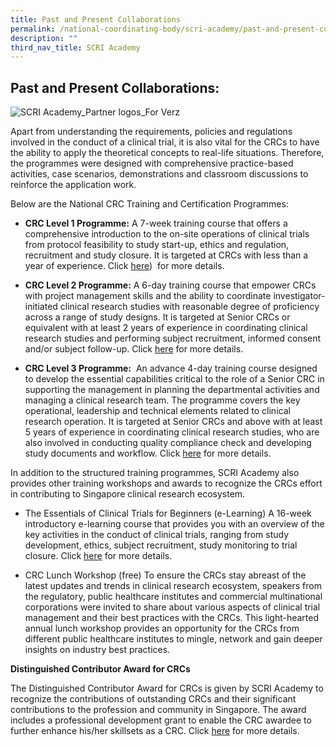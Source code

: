 ```yaml
---
title: Past and Present Collaborations
permalink: /national-coordinating-body/scri-academy/past-and-present-collaborations/
description: ""
third_nav_title: SCRI Academy
---
```

**Past and Present Collaborations:**
------------------------------------

![SCRI Academy_Partner logos_For Verz](https://www.scri.edu.sg/wp-content/uploads/2022/05/SCRI-Academy_Partner-logos_For-Verz.jpg)

Apart from understanding the requirements, policies and regulations involved in the conduct of a clinical trial, it is also vital for the CRCs to have the ability to apply the theoretical concepts to real-life situations. Therefore, the programmes were designed with comprehensive practice-based activities, case scenarios, demonstrations and classroom discussions to reinforce the application work.

Below are the National CRC Training and Certification Programmes:

*   **CRC Level 1 Programme:** A 7-week training course that offers a comprehensive introduction to the on-site operations of clinical trials from protocol feasibility to study start-up, ethics and regulation, recruitment and study closure. It is targeted at CRCs with less than a year of experience. Click [here](https://www.scri.edu.sg/clinical-research-coordinator-level-1-programme/))  for more details.
    
*   **CRC Level 2 Programme:** A 6-day training course that empower CRCs with project management skills and the ability to coordinate investigator-initiated clinical research studies with reasonable degree of proficiency across a range of study designs. It is targeted at Senior CRCs or equivalent with at least 2 years of experience in coordinating clinical research studies and performing subject recruitment, informed consent and/or subject follow-up. Click [here](https://www.scri.edu.sg/clinical-research-coordinator-crc-level-2-programme-upcoming/) for more details.
    
*   **CRC Level 3 Programme:**  An advance 4\-day training course designed to develop the essential capabilities critical to the role of a Senior CRC in supporting the management in planning the departmental activities and managing a clinical research team. The programme covers the key operational, leadership and technical elements related to clinical research operation. It is targeted at Senior CRCs and above with at least 5 years of experience in coordinating clinical research studies, who are also involved in conducting quality compliance check and developing study documents and workflow. Click [here](https://www.scri.edu.sg/clinical-research-coordinator-level-3-programme/) for more details.



In addition to the structured training programmes, SCRI Academy also provides other training workshops and awards to recognize the CRCs effort in contributing to Singapore clinical research ecosystem.

*   The Essentials of Clinical Trials for Beginners (e-Learning) A 16-week introductory e-learning course that provides you with an overview of the key activities in the conduct of clinical trials, ranging from study development, ethics, subject recruitment, study monitoring to trial closure. Click [here](https://www.scri.edu.sg/the-essentials-of-clinical-trials-for-beginners/) for more details.
    

*   CRC Lunch Workshop (free) To ensure the CRCs stay abreast of the latest updates and trends in clinical research ecosystem, speakers from the regulatory, public healthcare institutes and commercial multinational corporations were invited to share about various aspects of clinical trial management and their best practices with the CRCs. This light-hearted annual lunch workshop provides an opportunity for the CRCs from different public healthcare institutes to mingle, network and gain deeper insights on industry best practices.


**Distinguished Contributor Award for CRCs**

The Distinguished Contributor Award for CRCs is given by SCRI Academy to recognize the contributions of outstanding CRCs and their significant contributions to the profession and community in Singapore. The award includes a professional development grant to enable the CRC awardee to further enhance his/her skillsets as a CRC. Click [here](https://www.scri.edu.sg/distinguished-contributor-award-for-clinical-research-coordinators-2021/) for more details.
